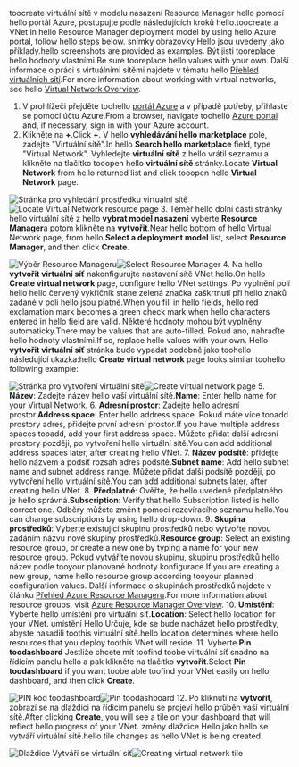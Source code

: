 <span data-ttu-id="757e5-101">toocreate virtuální sítě v modelu nasazení Resource Manager hello pomocí hello portál Azure, postupujte podle následujících kroků hello.</span><span class="sxs-lookup"><span data-stu-id="757e5-101">toocreate a VNet in hello Resource Manager deployment model by using hello Azure portal, follow hello steps below.</span></span> <span data-ttu-id="757e5-102">snímky obrazovky Hello jsou uvedeny jako příklady.</span><span class="sxs-lookup"><span data-stu-id="757e5-102">hello screenshots are provided as examples.</span></span> <span data-ttu-id="757e5-103">Být jisti tooreplace hello hodnoty vlastními.</span><span class="sxs-lookup"><span data-stu-id="757e5-103">Be sure tooreplace hello values with your own.</span></span> <span data-ttu-id="757e5-104">Další informace o práci s virtuálními sítěmi najdete v tématu hello [Přehled virtuálních sítí](../articles/virtual-network/virtual-networks-overview.md).</span><span class="sxs-lookup"><span data-stu-id="757e5-104">For more information about working with virtual networks, see hello [Virtual Network Overview](../articles/virtual-network/virtual-networks-overview.md).</span></span>

1. <span data-ttu-id="757e5-105">V prohlížeči přejděte toohello [portál Azure](http://portal.azure.com) a v případě potřeby, přihlaste se pomocí účtu Azure.</span><span class="sxs-lookup"><span data-stu-id="757e5-105">From a browser, navigate toohello [Azure portal](http://portal.azure.com) and, if necessary, sign in with your Azure account.</span></span>
2. <span data-ttu-id="757e5-106">Klikněte na **+**.</span><span class="sxs-lookup"><span data-stu-id="757e5-106">Click **+**.</span></span> <span data-ttu-id="757e5-107">V hello **vyhledávání hello marketplace** pole, zadejte "Virtuální sítě".</span><span class="sxs-lookup"><span data-stu-id="757e5-107">In hello **Search hello marketplace** field, type "Virtual Network".</span></span> <span data-ttu-id="757e5-108">Vyhledejte **virtuální sítě** z hello vrátil seznamu a klikněte na tlačítko tooopen hello **virtuální sítě** stránky.</span><span class="sxs-lookup"><span data-stu-id="757e5-108">Locate **Virtual Network** from hello returned list and click tooopen hello **Virtual Network** page.</span></span>

  <span data-ttu-id="757e5-109">![Stránka pro vyhledání prostředku virtuální sítě](./media/vpn-gateway-basic-vnet-rm-portal-include/newvnetportal700.png "Stránka pro vyhledání prostředku virtuální sítě")</span><span class="sxs-lookup"><span data-stu-id="757e5-109">![Locate Virtual Network resource page](./media/vpn-gateway-basic-vnet-rm-portal-include/newvnetportal700.png "Locate virtual network resource page")</span></span>
3. <span data-ttu-id="757e5-110">Téměř hello dolní části stránky hello virtuální sítě z hello **vybrat model nasazení** vyberte **Resource Manager**a potom klikněte na **vytvořit**.</span><span class="sxs-lookup"><span data-stu-id="757e5-110">Near hello bottom of hello Virtual Network page, from hello **Select a deployment model** list, select **Resource Manager**, and then click **Create**.</span></span>

  <span data-ttu-id="757e5-111">![Výběr Resource Manageru](./media/vpn-gateway-basic-vnet-rm-portal-include/resourcemanager250.png "Výběr Resource Manageru")</span><span class="sxs-lookup"><span data-stu-id="757e5-111">![Select Resource Manager](./media/vpn-gateway-basic-vnet-rm-portal-include/resourcemanager250.png "Select Resource Manager")</span></span>
4. <span data-ttu-id="757e5-112">Na hello **vytvořit virtuální síť** nakonfigurujte nastavení sítě VNet hello.</span><span class="sxs-lookup"><span data-stu-id="757e5-112">On hello **Create virtual network** page, configure hello VNet settings.</span></span> <span data-ttu-id="757e5-113">Po vyplnění polí hello hello červený vykřičník stane zelená značka zaškrtnutí při hello znaků zadané v poli hello jsou platné.</span><span class="sxs-lookup"><span data-stu-id="757e5-113">When you fill in hello fields, hello red exclamation mark becomes a green check mark when hello characters entered in hello field are valid.</span></span> <span data-ttu-id="757e5-114">Některé hodnoty mohou být vyplněny automaticky.</span><span class="sxs-lookup"><span data-stu-id="757e5-114">There may be values that are auto-filled.</span></span> <span data-ttu-id="757e5-115">Pokud ano, nahraďte hello hodnoty vlastními.</span><span class="sxs-lookup"><span data-stu-id="757e5-115">If so, replace hello values with your own.</span></span> <span data-ttu-id="757e5-116">Hello **vytvořit virtuální síť** stránka bude vypadat podobně jako toohello následující ukázka:</span><span class="sxs-lookup"><span data-stu-id="757e5-116">hello **Create virtual network** page looks similar toohello following example:</span></span>

  <span data-ttu-id="757e5-117">![Stránka pro vytvoření virtuální sítě](./media/vpn-gateway-basic-vnet-rm-portal-include/createvnet300.png "Stránka pro vytvoření virtuální sítě")</span><span class="sxs-lookup"><span data-stu-id="757e5-117">![Create virtual network page](./media/vpn-gateway-basic-vnet-rm-portal-include/createvnet300.png "Create virtual network page")</span></span>
5. <span data-ttu-id="757e5-118">**Název**: Zadejte název hello vaší virtuální sítě.</span><span class="sxs-lookup"><span data-stu-id="757e5-118">**Name**: Enter hello name for your Virtual Network.</span></span>
6. <span data-ttu-id="757e5-119">**Adresní prostor**: Zadejte hello adresní prostor.</span><span class="sxs-lookup"><span data-stu-id="757e5-119">**Address space**: Enter hello address space.</span></span> <span data-ttu-id="757e5-120">Pokud máte více tooadd prostory adres, přidejte první adresní prostor.</span><span class="sxs-lookup"><span data-stu-id="757e5-120">If you have multiple address spaces tooadd, add your first address space.</span></span> <span data-ttu-id="757e5-121">Můžete přidat další adresní prostory později, po vytvoření hello virtuální sítě.</span><span class="sxs-lookup"><span data-stu-id="757e5-121">You can add additional address spaces later, after creating hello VNet.</span></span>
7. <span data-ttu-id="757e5-122">**Název podsítě**: přidejte hello názvem a podsíť rozsah adres podsítě.</span><span class="sxs-lookup"><span data-stu-id="757e5-122">**Subnet name**: Add hello subnet name and subnet address range.</span></span> <span data-ttu-id="757e5-123">Můžete přidat další podsítě později, po vytvoření hello virtuální sítě.</span><span class="sxs-lookup"><span data-stu-id="757e5-123">You can add additional subnets later, after creating hello VNet.</span></span>
8. <span data-ttu-id="757e5-124">**Předplatné**: Ověřte, že hello uvedené předplatného je hello správná.</span><span class="sxs-lookup"><span data-stu-id="757e5-124">**Subscription**: Verify that hello Subscription listed is hello correct one.</span></span> <span data-ttu-id="757e5-125">Odběry můžete změnit pomocí rozevíracího seznamu hello.</span><span class="sxs-lookup"><span data-stu-id="757e5-125">You can change subscriptions by using hello drop-down.</span></span>
9. <span data-ttu-id="757e5-126">**Skupina prostředků**: Vyberte existující skupinu prostředků nebo vytvořte novou zadáním názvu nové skupiny prostředků.</span><span class="sxs-lookup"><span data-stu-id="757e5-126">**Resource group**: Select an existing resource group, or create a new one by typing a name for your new resource group.</span></span> <span data-ttu-id="757e5-127">Pokud vytváříte novou skupinu, skupinu prostředků hello název podle tooyour plánované hodnoty konfigurace.</span><span class="sxs-lookup"><span data-stu-id="757e5-127">If you are creating a new group, name hello resource group according tooyour planned configuration values.</span></span> <span data-ttu-id="757e5-128">Další informace o skupinách prostředků najdete v článku [Přehled Azure Resource Manageru](../articles/azure-resource-manager/resource-group-overview.md#resource-groups).</span><span class="sxs-lookup"><span data-stu-id="757e5-128">For more information about resource groups, visit [Azure Resource Manager Overview](../articles/azure-resource-manager/resource-group-overview.md#resource-groups).</span></span>
10. <span data-ttu-id="757e5-129">**Umístění**: Vyberte hello umístění pro virtuální síť.</span><span class="sxs-lookup"><span data-stu-id="757e5-129">**Location**: Select hello location for your VNet.</span></span> <span data-ttu-id="757e5-130">umístění Hello Určuje, kde se bude nacházet hello prostředky, abyste nasadili toothis virtuální sítě.</span><span class="sxs-lookup"><span data-stu-id="757e5-130">hello location determines where hello resources that you deploy toothis VNet will reside.</span></span>
11. <span data-ttu-id="757e5-131">Vyberte **Pin toodashboard** Jestliže chcete mít toofind toobe virtuální síť snadno na řídicím panelu hello a pak klikněte na tlačítko **vytvořit**.</span><span class="sxs-lookup"><span data-stu-id="757e5-131">Select **Pin toodashboard** if you want toobe able toofind your VNet easily on hello dashboard, and then click **Create**.</span></span>

 <span data-ttu-id="757e5-132">![PIN kód toodashboard](./media/vpn-gateway-basic-vnet-rm-portal-include/pintodashboard150.png "toodashboard PIN kód")</span><span class="sxs-lookup"><span data-stu-id="757e5-132">![Pin toodashboard](./media/vpn-gateway-basic-vnet-rm-portal-include/pintodashboard150.png "pin toodashboard")</span></span>
12. <span data-ttu-id="757e5-133">Po kliknutí na **vytvořit**, zobrazí se na dlaždici na řídicím panelu se projeví hello průběh vaší virtuální sítě.</span><span class="sxs-lookup"><span data-stu-id="757e5-133">After clicking **Create**, you will see a tile on your dashboard that will reflect hello progress of your VNet.</span></span> <span data-ttu-id="757e5-134">změny dlaždice Hello jako hello se vytváří virtuální sítě.</span><span class="sxs-lookup"><span data-stu-id="757e5-134">hello tile changes as hello VNet is being created.</span></span>

  <span data-ttu-id="757e5-135">![Dlaždice Vytváří se virtuální síť](./media/vpn-gateway-basic-vnet-rm-portal-include/deploying150.png "Dlaždice Vytváří se virtuální síť")</span><span class="sxs-lookup"><span data-stu-id="757e5-135">![Creating virtual network tile](./media/vpn-gateway-basic-vnet-rm-portal-include/deploying150.png "Creating virtual network tile")</span></span>